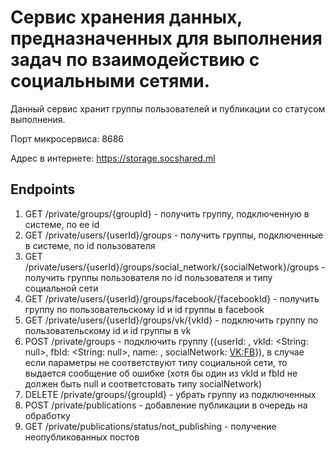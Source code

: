 # Cервис хранения данных, предназначенных для выполнения задач по взаимодействию с социальными сетями.
Данный сервис хранит группы пользователей и публикации со статусом выполнения.

Порт микросервиса: 8686

Адрес в интернете: https://storage.socshared.ml

## Endpoints
1. GET /private/groups/{groupId} - получить группу, подключенную в системе, по ее id
2. GET /private/users/{userId}/groups - получить группы, подключенные в системе, по id пользователя
3. GET /private/users/{userId}/groups/social_network/{socialNetwork}/groups - получить группы пользователя по id пользователя и типу социальной сети
4. GET /private/users/{userId}/groups/facebook/{facebookId} - получить группу по пользовательскому id и id группы в facebook
5. GET /private/users/{userId}/groups/vk/{vkId} - подключить группу по пользовательскому id и id группы в vk
6. POST /private/groups - подключить группу ({userId: <String>, vkId: <String: null>, fbId: <String: null>, name: <String>, socialNetwork: <VK:FB>}),
в случае если параметры не соответствуют типу социальной сети, то выдается сообщение об ошибке (хотя бы один из vkId и fbId не должен быть null и соответстовать типу socialNetwork)
7. DELETE /private/groups/{groupId} - убрать группу из подключенных
8. POST /private/publications - добавление публикации в очередь на обработку
9. GET /private/publications/status/not_publishing - получение неопубликованных постов

